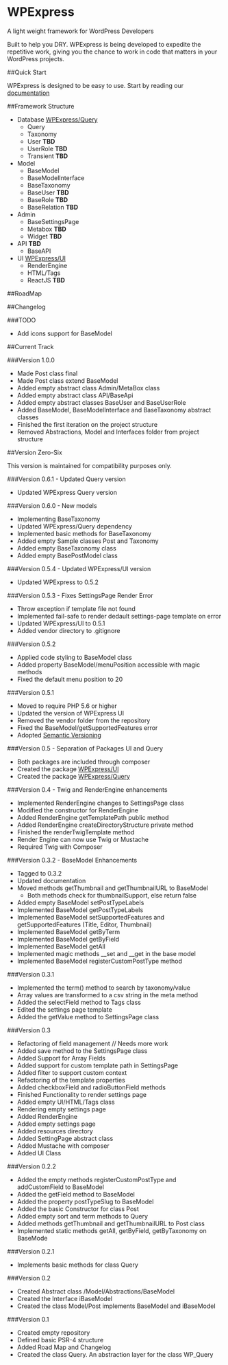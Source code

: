 # WPExpress

A light weight framework for WordPress Developers

Built to help you DRY. WPExpress is being developed to expedite the repetitive work, giving you the chance to work in code that matters in your WordPress projects.

##Quick Start

WPExpress is designed to be easy to use. Start by reading our [documentation](https://github.com/Page-Carbajal/WPExpress/wiki)

##Framework Structure

- Database  [WPExpress/Query](https://github.com/Page-Carbajal/WPExpress-Query)
	- Query
	- Taxonomy
	- User **TBD**
	- UserRole **TBD**
	- Transient **TBD**
- Model
	- BaseModel
	- BaseModelInterface
	- BaseTaxonomy
	- BaseUser **TBD**
	- BaseRole **TBD**
	- BaseRelation **TBD**
- Admin
	- BaseSettingsPage
	- Metabox **TBD**
	- Widget **TBD**
- API **TBD**
	- BaseAPI
- UI [WPExpress/UI](https://github.com/Page-Carbajal/WPExpress-UI)
	- RenderEngine
	- HTML/Tags
	- ReactJS **TBD**
	
##RoadMap


##Changelog

###TODO

- Add icons support for BaseModel

##Current Track

###Version 1.0.0

- Made Post class final
- Made Post class extend BaseModel 
- Added empty abstract class Admin/MetaBox class
- Added empty abstract class API/BaseApi 
- Added empty abstract classes BaseUser and BaseUserRole 
- Added BaseModel, BaseModelInterface and BaseTaxonomy abstract classes
- Finished the first iteration on the project structure
- Removed Abstractions, Model and Interfaces folder from project structure


##Version Zero-Six

This version is maintained for compatibility purposes only. 


###Version 0.6.1 - Updated Query version

- Updated WPExpress Query version

###Version 0.6.0 - New models

- Implementing BaseTaxonomy
- Updated WPExpress/Query dependency 
- Implemented basic methods for BaseTaxonomy
- Added empty Sample classes Post and Taxonomy
- Added empty BaseTaxonomy class
- Added empty BasePostModel class


###Version 0.5.4 - Updated WPExpress/UI version

- Updated WPExpress to 0.5.2

###Version 0.5.3 - Fixes SettingsPage Render Error

- Throw exception if template file not found
- Implemented fail-safe to render dedault settings-page template on error
- Updated WPExpress/UI to 0.5.1
- Added vendor directory to .gitignore 


###Version 0.5.2

- Applied code styling to BaseModel class
- Added property BaseModel/menuPosition accessible with magic methods
- Fixed the default menu position to 20


###Version 0.5.1

- Moved to require PHP 5.6 or higher
- Updated the version of WPExpress UI
- Removed the vendor folder from the repository
- Fixed the BaseModel/getSupportedFeatures error
- Adopted [Semantic Versioning](http://semver.org)

###Version 0.5 - Separation of Packages UI and Query

- Both packages are included through composer
- Created the package [WPExpress/UI](https://github.com/Page-Carbajal/WPExpress-UI)
- Created the package [WPExpress/Query](https://github.com/Page-Carbajal/WPExpress-Query)

###Version 0.4 - Twig and RenderEngine enhancements

- Implemented RenderEngine changes to SettingsPage class
- Modified the constructor for RenderEngine 
- Added RenderEngine getTemplatePath public method
- Added RenderEngine createDirectoryStructure private method
- Finished the renderTwigTemplate method
- Render Engine can now use Twig or Mustache
- Required Twig with Composer


###Version 0.3.2 - BaseModel Enhancements

- Tagged to 0.3.2
- Updated documentation
- Moved methods getThumbnail and getThumbnailURL to BaseModel
    - Both methods check for thumbnailSupport, else return false
- Added empty BaseModel setPostTypeLabels
- Implemented BaseModel getPostTypeLabels
- Implemented BaseModel setSupportedFeatures and getSupportedFeatures (Title, Editor, Thumbnail)
- Implemented BaseModel getByTerm
- Implemented BaseModel getByField
- Implemented BaseModel getAll
- Implemented magic methods __set and __get in the base model
- Implemented BaseModel registerCustomPostType method

###Version 0.3.1

- Implemented the term() method to search by taxonomy/value
- Array values are transformed to a csv string in the meta method
- Added the selectField method to Tags class
- Edited the settings page template
- Added the getValue method to SettingsPage class

###Version 0.3

* Refactoring of field management // Needs more work
* Added save method to the SettingsPage class
* Added Support for Array Fields
* Added support for custom template path in SettingsPage
* Added filter to support custom context
* Refactoring of the template properties
* Added checkboxField and radioButtonField methods
* Finished Functionality to render settings page
* Added empty UI/HTML/Tags class 
* Rendering empty settings page
* Added RenderEngine
* Added empty settings page
* Added resources directory
* Added SettingPage abstract class
* Added Mustache with composer
* Added UI Class

###Version 0.2.2

* Added the empty methods registerCustomPostType and addCustomField to BaseModel
* Added the getField method to BaseModel
* Added the property postTypeSlug to BaseModel
* Added the basic Constructor for class Post
* Added empty sort and term methods to Query
* Added methods getThumbnail and getThumbnailURL to Post class
* Implemented static methods getAll, getByField, getByTaxonomy on BaseMode

###Version 0.2.1

* Implements basic methods for class Query

###Version 0.2

* Created Abstract class /Model/Abstractions/BaseModel
* Created the Interface iBaseModel
* Created the class Model/Post implements BaseModel and iBaseModel

###Version 0.1

* Created empty repository
* Defined basic PSR-4 structure
* Added Road Map and Changelog
* Created the class Query. An abstraction layer for the class WP_Query


